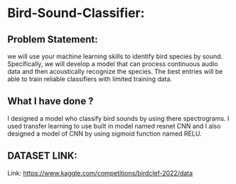 # Bird-Sound-Classifier:

## Problem Statement:
we will use your machine learning skills to identify bird species by sound. Specifically, we will develop a model that can process continuous audio data
and then acoustically recognize the species. The best entries will be able to train reliable classifiers with limited training data.


## What I have done ?

I designed a model who classify bird sounds by using there spectrograms. I used transfer learning to use built in model named resnet CNN and I also designed a model of CNN by using sigmoid function named RELU.


## DATASET LINK:

Link: https://www.kaggle.com/competitions/birdclef-2022/data
